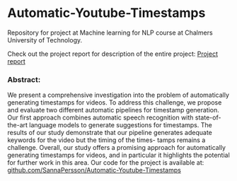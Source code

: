 # Automatic-Youtube-Timestamps
Repository for project at Machine learning for NLP course at Chalmers University of Technology.


Check out the project report for description of the entire project: [Project report](https://github.com/SannaPersson/Automatic-Youtube-Timestamps/blob/main/Automatic%20Timestamp%20Generation%20for%20YouTube.pdf)

### Abstract:
We present a comprehensive investigation
into the problem of automatically generating timestamps for videos. To address
this challenge, we propose and evaluate
two different automatic pipelines for
timestamp generation. Our first approach
combines automatic speech recognition
with state-of-the-art language models to
generate suggestions for timestamps. The
results of our study demonstrate that our
pipeline generates adequate keywords
for the video but the timing of the times-
tamps remains a challenge. Overall, our
study offers a promising approach for
automatically generating timestamps for
videos, and in particular it highlights the
potential for further work in this area.
Our code for the project is available
at: [github.com/SannaPersson/Automatic-Youtube-Timestamps](https://github.com/SannaPersson/Automatic-Youtube-Timestamps)
